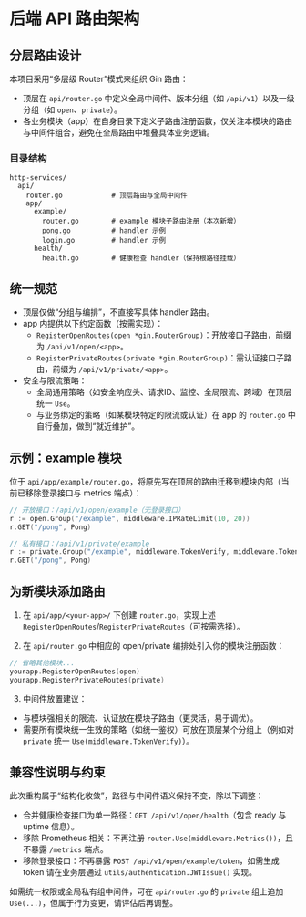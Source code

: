 # 后端 API 路由架构

## 分层路由设计
本项目采用“多层级 Router”模式来组织 Gin 路由：

- 顶层在 `api/router.go` 中定义全局中间件、版本分组（如 `/api/v1`）以及一级分组（如 `open`、`private`）。
- 各业务模块（app）在自身目录下定义子路由注册函数，仅关注本模块的路由与中间件组合，避免在全局路由中堆叠具体业务逻辑。

### 目录结构
```
http-services/
  api/
    router.go            # 顶层路由与全局中间件
    app/
      example/
        router.go        # example 模块子路由注册（本次新增）
        pong.go          # handler 示例
        login.go         # handler 示例
      health/
        health.go        # 健康检查 handler（保持根路径挂载）
```

## 统一规范

- 顶层仅做“分组与编排”，不直接写具体 handler 路由。
- app 内提供以下约定函数（按需实现）：
  - `RegisterOpenRoutes(open *gin.RouterGroup)`：开放接口子路由，前缀为 `/api/v1/open/<app>`。
  - `RegisterPrivateRoutes(private *gin.RouterGroup)`：需认证接口子路由，前缀为 `/api/v1/private/<app>`。
- 安全与限流策略：
  - 全局通用策略（如安全响应头、请求ID、监控、全局限流、跨域）在顶层统一 `Use`。
  - 与业务绑定的策略（如某模块特定的限流或认证）在 app 的 `router.go` 中自行叠加，做到“就近维护”。

## 示例：example 模块

位于 `api/app/example/router.go`，将原先写在顶层的路由迁移到模块内部（当前已移除登录接口与 metrics 端点）：

```go
// 开放接口：/api/v1/open/example（无登录接口）
r := open.Group("/example", middleware.IPRateLimit(10, 20))
r.GET("/pong", Pong)

// 私有接口：/api/v1/private/example
r := private.Group("/example", middleware.TokenVerify, middleware.TokenRateLimit(100, 200))
r.GET("/pong", Pong)
```

## 为新模块添加路由

1) 在 `api/app/<your-app>/` 下创建 `router.go`，实现上述 `RegisterOpenRoutes`/`RegisterPrivateRoutes`（可按需选择）。

2) 在 `api/router.go` 中相应的 open/private 编排处引入你的模块注册函数：
```go
// 省略其他模块...
yourapp.RegisterOpenRoutes(open)
yourapp.RegisterPrivateRoutes(private)
```

3) 中间件放置建议：
- 与模块强相关的限流、认证放在模块子路由（更灵活，易于调优）。
- 需要所有模块统一生效的策略（如统一鉴权）可放在顶层某个分组上（例如对 `private` 统一 `Use(middleware.TokenVerify)`）。

## 兼容性说明与约束

此次重构属于“结构化收敛”，路径与中间件语义保持不变，除以下调整：
- 合并健康检查接口为单一路径：`GET /api/v1/open/health`（包含 ready 与 uptime 信息）。
- 移除 Prometheus 相关：不再注册 `router.Use(middleware.Metrics())`，且不暴露 `/metrics` 端点。
- 移除登录接口：不再暴露 `POST /api/v1/open/example/token`，如需生成 token 请在业务层通过 `utils/authentication.JWTIssue()` 实现。

如需统一权限或全局私有组中间件，可在 `api/router.go` 的 `private` 组上追加 `Use(...)`，但属于行为变更，请评估后再调整。
